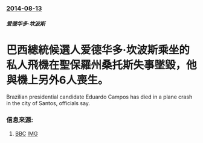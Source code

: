 ### [2014-08-13](/news/2014/08/13/index.md)

##### 爱德华多·坎波斯
#  巴西總統候選人爱德华多·坎波斯乘坐的私人飛機在聖保羅州桑托斯失事墜毀，他與機上另外6人喪生。 

Brazilian presidential candidate Eduardo Campos has died in a plane crash in the city of Santos, officials say.


### 信息来源:

1. [BBC](http://www.bbc.co.uk/news/world-latin-america-28778604) [IMG](https://ichef.bbci.co.uk/news/1024/media/images/76930000/jpg/_76930664_ced10e86-2c72-4a33-9689-b6ab0cea52c9.jpg)
